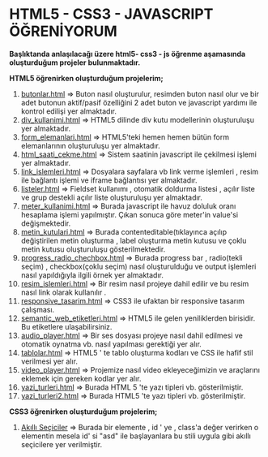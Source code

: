 # HTML5 - CSS3 - JAVASCRIPT ÖĞRENİYORUM
**Başlıktanda anlaşılacağı üzere html5- css3 - js öğrenme aşamasında oluşturduğum projeler bulunmaktadır.**

**HTML5  öğrenirken oluşturduğum projelerim;**

 1. [butonlar.html](html/butonlar.html) => Buton nasıl oluşturulur, resimden buton nasıl olur ve bir adet butonun aktif/pasif özelliğini 2 adet buton ve javascript yardımı  ile kontrol edilişi yer almaktadır.
 2. [div_kullanimi.html](html/div_kullanimi.html) => HTML5 dilinde div kutu modellerinin oluşturuluşu yer almaktadır.
 3. [form_elemanlari.html](html/form_elemanlari.html) => HTML5'teki hemen hemen bütün form elemanlarının oluşturuluşu yer almaktadır.
 4. [html_saati_cekme.html](html/html_saati_cekme.html) => Sistem saatinin javascript ile çekilmesi işlemi yer almaktadır.
 5. [link_islemleri.html](html/link_islemleri.html) => Dosyalara sayfalara vb link verme işlemleri , resim ile bağlantı işlemi ve iframe bağlantısı yer almaktadır.
 6. [listeler.html](html/listeler.html) => Fieldset kullanımı , otomatik doldurma listesi , açılır liste ve grup destekli açılır liste oluşturuluşu yer almaktadır.
 7. [meter_kullanimi.html](html/meter_kullanimi.html) => Burada javascript ile havuz doluluk oranı hesaplama işlemi yapılmıştır. Çıkan sonuca göre meter'in value'si değişmektedir.
 8. [metin_kutulari.html](html/metinkutulari.html) => Burada contenteditable(tıklayınca açılıp değiştirilen metin oluşturma , label oluşturma metin kutusu ve çoklu metin kutusu oluşturuluşu gösterilmektedir.
 9. [progress_radio_chechbox.html](html/progress_radio_chechbox.html) => Burada progress bar , radio(tekli seçim) , checkbox(çoklu seçim) nasıl oluşturulduğu ve output işlemleri nasıl yapıldığıyla ilgili örnek yer almaktadır.
 10. [resim_islemleri.html](html/resimislemleri.html) => Bir resim nasıl projeye dahil edilir ve bu resim nasıl link olarak kullanılır .
 11. [responsive_tasarim.html](html/responsive_tasarim.html) => CSS3 ile ufaktan bir responsive tasarım çalışması.
 12. [semantic_web_etiketleri.html](html/semantic_web_etiketleri.html) => HTML5 ile gelen yeniliklerden birisidir. Bu etiketlere ulaşabilirsiniz.
 13. [audio_player.html](html/audio_player.html) => Bir ses dosyası projeye nasıl dahil edilmesi ve otomatik oynatma vb. nasıl yapılması gerektiği yer alır.
 14. [tablolar.html](html/tablolar.html) => HTML5 ' te tablo oluşturma kodları ve CSS ile hafif stil verilmesi yer alır.
 15. [video_player.html](html/video_player.html) => Projemize nasıl video ekleyeceğimizin ve araçlarını eklemek için gereken kodlar yer alır.
 16. [yazi_turleri.html](html/yazi_turlari.html) => Burada HTML 5 'te yazı tipleri vb. gösterilmiştir.
 17. [yazi_turleri2.html](html/yazi_turleri2.html) => Burada HTML5 'te yazı tipleri vb. gösterilmiştir.

**CSS3  öğrenirken oluşturduğum projelerim;**
 1. [Akıllı Seçiciler](css3/akilliseciciler) => Burada bir elemente ,  id ' ye , class'a değer verirken o elementin mesela id' si "asd" ile başlayanlara bu stili uygula gibi akıllı seçicilere yer verilmiştir.

 
